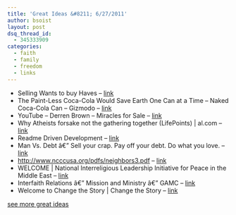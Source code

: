 ```yaml
---
title: 'Great Ideas &#8211; 6/27/2011'
author: bsoist
layout: post
dsq_thread_id:
  - 345333909
categories:
  - faith
  - family
  - freedom
  - links
---
```

  * Selling Wants to buy Haves &#8211; [link][1] 
  * The Paint-Less Coca-Cola Would Save Earth One Can at a Time &#8211; Naked Coca-Cola Can &#8211; Gizmodo &#8211; [link][2] 
  * YouTube &#8211; Derren Brown &#8211; Miracles for Sale &#8211; [link][3] 
  * Why Atheists forsake not the gathering together (LifePoints) | al.com &#8211; [link][4] 
  * Readme Driven Development &#8211; [link][5] 
  * Man Vs. Debt â€” Sell your crap. Pay off your debt. Do what you love. &#8211; [link][6] 
  * http://www.ncccusa.org/pdfs/neighbors3.pdf &#8211; [link][7] 
  * WELCOME | National Interreligious Leadership Initiative for Peace in the Middle East &#8211; [link][8] 
  * Interfaith Relations â€” Mission and Ministry â€” GAMC &#8211; [link][9] 
  * Welcome to Change the Story | Change the Story &#8211; [link][10] 

[see more great ideas][11]

 [1]: http://kottke.org/09/12/selling-wants-to-buy-haves
 [2]: http://gizmodo.com/5408251/the-paint+less-coca+cola-would-save-earth-one-can-at-a-time
 [3]: http://www.youtube.com/watch?v=jYjgeayfYPI&feature=player_embedded
 [4]: http://blog.al.com/living-times/2011/04/why_atheists_forsake_not_the_g.html
 [5]: http://tom.preston-werner.com/2010/08/23/readme-driven-development.html
 [6]: http://manvsdebt.com/
 [7]: http://www.ncccusa.org/pdfs/neighbors3.pdf
 [8]: http://www.nili-mideastpeace.org/
 [9]: http://gamc.pcusa.org/ministries/interfaith/
 [10]: http://www.changethestory.net/
 [11]: http://delicious.com/bsoist/i

